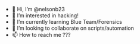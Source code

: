 - 👋 Hi, I’m @nelsonb23
- 👀 I’m interested in hacking!
- 🌱 I’m currently learning Blue Team/Forensics
- 💞️ I’m looking to collaborate on scripts/automation
- 📫 How to reach me ???

<!---
nelsonb23/nelsonb23 is a ✨ special ✨ repository because its `README.md` (this file) appears on your GitHub profile.
You can click the Preview link to take a look at your changes.
--->
